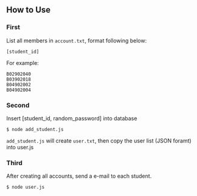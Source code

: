 ## How to Use ##

### First ###

List all members in `account.txt`, format following below:

```
[student_id]
```

For example:


```
B02902040
B03902018
B04902002
B04902004
```

### Second ###

Insert [student_id, random_password] into database

```
$ node add_student.js
```

`add_student.js` will create `user.txt`, then copy the user list (JSON foramt) into user.js

### Third ###

After creating all accounts, send a e-mail to each student.

```
$ node user.js
```


